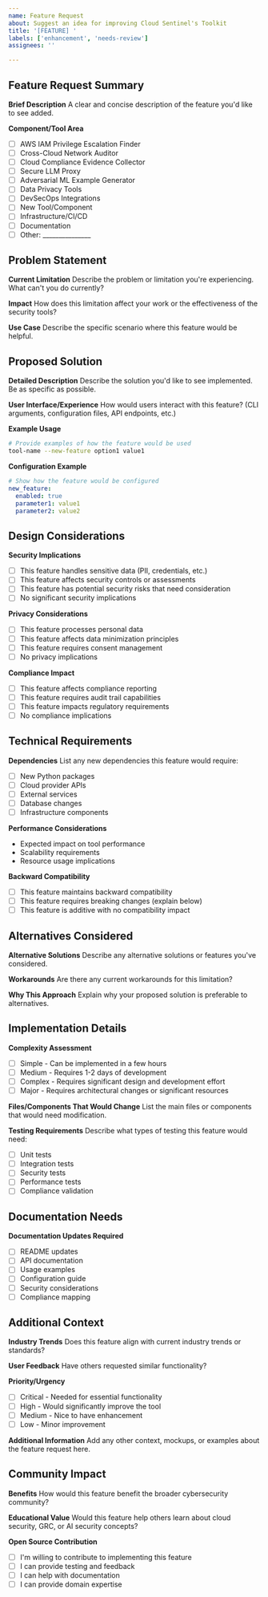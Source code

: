 ```yaml
---
name: Feature Request
about: Suggest an idea for improving Cloud Sentinel's Toolkit
title: '[FEATURE] '
labels: ['enhancement', 'needs-review']
assignees: ''

---
```


## Feature Request Summary

**Brief Description**
A clear and concise description of the feature you'd like to see added.

**Component/Tool Area**
- [ ] AWS IAM Privilege Escalation Finder
- [ ] Cross-Cloud Network Auditor
- [ ] Cloud Compliance Evidence Collector
- [ ] Secure LLM Proxy
- [ ] Adversarial ML Example Generator
- [ ] Data Privacy Tools
- [ ] DevSecOps Integrations
- [ ] New Tool/Component
- [ ] Infrastructure/CI/CD
- [ ] Documentation
- [ ] Other: _______________

## Problem Statement

**Current Limitation**
Describe the problem or limitation you're experiencing. What can't you do currently?

**Impact**
How does this limitation affect your work or the effectiveness of the security tools?

**Use Case**
Describe the specific scenario where this feature would be helpful.

## Proposed Solution

**Detailed Description**
Describe the solution you'd like to see implemented. Be as specific as possible.

**User Interface/Experience**
How would users interact with this feature? (CLI arguments, configuration files, API endpoints, etc.)

**Example Usage**
```bash
# Provide examples of how the feature would be used
tool-name --new-feature option1 value1
```

**Configuration Example**
```yaml
# Show how the feature would be configured
new_feature:
  enabled: true
  parameter1: value1
  parameter2: value2
```

## Design Considerations

**Security Implications**
- [ ] This feature handles sensitive data (PII, credentials, etc.)
- [ ] This feature affects security controls or assessments
- [ ] This feature has potential security risks that need consideration
- [ ] No significant security implications

**Privacy Considerations**
- [ ] This feature processes personal data
- [ ] This feature affects data minimization principles
- [ ] This feature requires consent management
- [ ] No privacy implications

**Compliance Impact**
- [ ] This feature affects compliance reporting
- [ ] This feature requires audit trail capabilities
- [ ] This feature impacts regulatory requirements
- [ ] No compliance implications

## Technical Requirements

**Dependencies**
List any new dependencies this feature would require:
- [ ] New Python packages
- [ ] Cloud provider APIs
- [ ] External services
- [ ] Database changes
- [ ] Infrastructure components

**Performance Considerations**
- Expected impact on tool performance
- Scalability requirements
- Resource usage implications

**Backward Compatibility**
- [ ] This feature maintains backward compatibility
- [ ] This feature requires breaking changes (explain below)
- [ ] This feature is additive with no compatibility impact

## Alternatives Considered

**Alternative Solutions**
Describe any alternative solutions or features you've considered.

**Workarounds**
Are there any current workarounds for this limitation?

**Why This Approach**
Explain why your proposed solution is preferable to alternatives.

## Implementation Details

**Complexity Assessment**
- [ ] Simple - Can be implemented in a few hours
- [ ] Medium - Requires 1-2 days of development
- [ ] Complex - Requires significant design and development effort
- [ ] Major - Requires architectural changes or significant resources

**Files/Components That Would Change**
List the main files or components that would need modification.

**Testing Requirements**
Describe what types of testing this feature would need:
- [ ] Unit tests
- [ ] Integration tests
- [ ] Security tests
- [ ] Performance tests
- [ ] Compliance validation

## Documentation Needs

**Documentation Updates Required**
- [ ] README updates
- [ ] API documentation
- [ ] Usage examples
- [ ] Configuration guide
- [ ] Security considerations
- [ ] Compliance mapping

## Additional Context

**Industry Trends**
Does this feature align with current industry trends or standards?

**User Feedback**
Have others requested similar functionality?

**Priority/Urgency**
- [ ] Critical - Needed for essential functionality
- [ ] High - Would significantly improve the tool
- [ ] Medium - Nice to have enhancement
- [ ] Low - Minor improvement

**Additional Information**
Add any other context, mockups, or examples about the feature request here.

## Community Impact

**Benefits**
How would this feature benefit the broader cybersecurity community?

**Educational Value**
Would this feature help others learn about cloud security, GRC, or AI security concepts?

**Open Source Contribution**
- [ ] I'm willing to contribute to implementing this feature
- [ ] I can provide testing and feedback
- [ ] I can help with documentation
- [ ] I can provide domain expertise